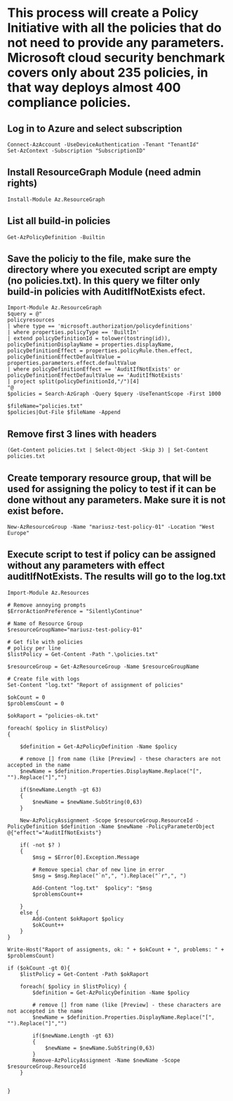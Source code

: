 # This process will create a Policy Initiative with all the policies that do not need to provide any parameters. Microsoft cloud security benchmark covers only about 235 policies, in that way deploys almost 400 compliance policies.

## Log in to Azure and select subscription

```
Connect-AzAccount -UseDeviceAuthentication -Tenant "TenantId"
Set-AzContext -Subscription "SubscriptionID"
```

## Install ResourceGraph Module (need admin rights)
```
Install-Module Az.ResourceGraph
```
## List all build-in policies
```
Get-AzPolicyDefinition -Builtin
```
## Save the policiy to the file, make sure the directory where you executed script are empty (no policies.txt). In this query we filter only build-in policies with AuditIfNotExists efect.
```
Import-Module Az.ResourceGraph
$query = @"
policyresources 
| where type == 'microsoft.authorization/policydefinitions' 
| where properties.policyType == 'BuiltIn'
| extend policyDefinitionId = tolower(tostring(id)), policyDefinitionDisplayName = properties.displayName, policyDefinitionEffect = properties.policyRule.then.effect, policyDefinitionEffectDefaultValue = properties.parameters.effect.defaultValue
| where policyDefinitionEffect == 'AuditIfNotExists' or policyDefinitionEffectDefaultValue == 'AuditIfNotExists'
| project split(policyDefinitionId,"/")[4]
"@
$policies = Search-AzGraph -Query $query -UseTenantScope -First 1000

$fileName="policies.txt"
$policies|Out-File $fileName -Append
```

## Remove first 3 lines with headers
```
(Get-Content policies.txt | Select-Object -Skip 3) | Set-Content policies.txt
```

## Create temporary resource group, that will be used for assigning the policy to test if it can be done without any parameters. Make sure it is not exist before.
```
New-AzResourceGroup -Name "mariusz-test-policy-01" -Location "West Europe"
```

## Execute script to test if policy can be assigned without any parameters with effect auditIfNotExists. The results will go to the log.txt

```
Import-Module Az.Resources

# Remove annoying prompts
$ErrorActionPreference = "SilentlyContinue"

# Name of Resource Group 
$resourceGroupName="mariusz-test-policy-01"

# Get file with policies
# policy per line
$listPolicy = Get-Content -Path ".\policies.txt"

$resourceGroup = Get-AzResourceGroup -Name $resourceGroupName

# Create file with logs
Set-Content "log.txt" "Report of assignment of policies"

$okCount = 0
$problemsCount = 0

$okRaport = "policies-ok.txt"

foreach( $policy in $listPolicy)
{

    $definition = Get-AzPolicyDefinition -Name $policy

    # remove [] from name (like [Preview] - these characters are not accepted in the name
    $newName = $definition.Properties.DisplayName.Replace("[", "").Replace("]","")

    if($newName.Length -gt 63)
    {
        $newName = $newName.SubString(0,63)
    }

    New-AzPolicyAssignment -Scope $resourceGroup.ResourceId -PolicyDefinition $definition -Name $newName -PolicyParameterObject @{"effect"="AuditIfNotExists"}

    if( -not $? )
    {
        $msg = $Error[0].Exception.Message

        # Remove special char of new line in error
        $msg = $msg.Replace("`n",", ").Replace("`r",", ")

        Add-Content "log.txt"  $policy": "$msg
        $problemsCount++
        
    }
    else {
        Add-Content $okRaport $policy
        $okCount++
    }
}

Write-Host("Raport of assigments, ok: " + $okCount + ", problems: " + $problemsCount)

if ($okCount -gt 0){
    $listPolicy = Get-Content -Path $okRaport

    foreach( $policy in $listPolicy) {
        $definition = Get-AzPolicyDefinition -Name $policy

        # remove [] from name (like [Preview] - these characters are not accepted in the name
        $newName = $definition.Properties.DisplayName.Replace("[", "").Replace("]","")
    
        if($newName.Length -gt 63)
        {
            $newName = $newName.SubString(0,63)
        }
        Remove-AzPolicyAssignment -Name $newName -Scope $resourceGroup.ResourceId
    }


}
```
